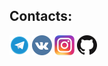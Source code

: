 ## Contacts:

[![Telegram](./images/telegram.png)](https://t.me/vladkim165)
[![VK](./images/vk.png)](https://vk.com/ashestoashes1)
[![Instagram](./images/instagram.png)](https://www.instagram.com/hatedxx1/)
[![GitHub](./images/github.png)](https://github.com/vladkim165/vladkim165)
